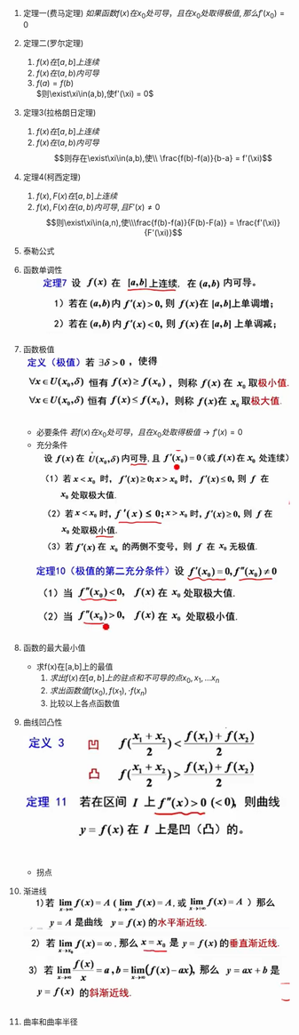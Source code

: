 1. 定理一(费马定理)
$如果函数f(x)在x_0处可导，且在x_0处取得极值,那么f'(x_0) = 0$

2. 定理二(罗尔定理)
   1. $f(x)在[a,b]上连续$
   2. $f(x)在(a,b)内可导$
   3. $f(a) = f(b)$  
$则\exist\xi\in(a,b),使f'(\xi) = 0$

3. 定理3(拉格朗日定理)
    1. $f(x) 在[a,b]上连续$
    2. $f(x)在(a,b)内可导$
$$则存在\exist\xi\in(a,b),使\\ \frac{f(b)-f(a)}{b-a} = f'(\xi)$$

4. 定理4(柯西定理)
    1. $f(x),F(x) 在[a,b]上连续$  
    2. $f(x),F(x)在(a,b)内可导,且F'(x)\neq 0$
$$则\exist\xi\in(a,n),使\\\frac{f(b)-f(a)}{F(b)-F(a)} = \frac{f'(\xi)}{F'(\xi)}$$

5. 泰勒公式

6. 函数单调性 
![](../..//picture/函数单调性.png)

7. 函数极值
![](../..//picture/函数极值.png)
    - 必要条件
    $若f(x)在x_0处可导，且在x_0处取得极值 \rightarrow f'(x) = 0$
    - 充分条件
    ![](../..//picture/极值充分条件1.png) 
    ![](../..//picture/极值充分条件2.png)

8. 函数的最大最小值
   - 求f(x)在[a,b]上的最值
        1. $求出f(x)在[a,b]上的驻点和不可导的点 x_0,x_1,\dots x_n$
        2. $求出函数值f(x_0),f(x_1),\cdot f(x_n)$
        3. 比较以上各点函数值  

9. 曲线凹凸性
    ![](../..//picture/曲线凹凸性.png)
    - 拐点

10. 渐进线
    ![](../..//picture/渐近线.png)  
    ![](../..//picture/垂直渐近线.png)
    ![](../..//picture/斜渐近线.png)

11. 曲率和曲率半径